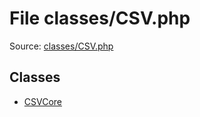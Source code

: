 File classes/CSV.php
=========

Source: [classes/CSV.php](https://github.com/PrestaShop/PrestaShop/blob/1.5.0.3/classes/CSV.php)


Classes
-------

* [CSVCore](class.CSVCore.md)

